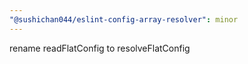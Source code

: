 ```yaml
---
"@sushichan044/eslint-config-array-resolver": minor
---
```


rename readFlatConfig to resolveFlatConfig
